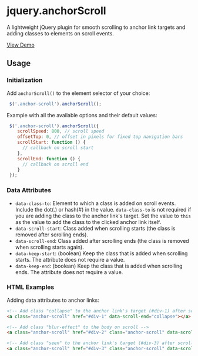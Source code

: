 # jquery.anchorScroll

A lightweight jQuery plugin for smooth scrolling to anchor link targets and adding classes to elements on scroll events.

[View Demo](http://www.virgiliudiaconu.com/work/anchor-scroll/)

## Usage

### Initialization

Add `anchorScroll()` to the element selector of your choice:

```js
 $('.anchor-scroll').anchorScroll();
```

Example with all the available options and their default values:

```js
 $('.anchor-scroll').anchorScroll({
    scrollSpeed: 800, // scroll speed
    offsetTop: 0, // offset in pixels for fixed top navigation bars
    scrollStart: function () {
      // callback on scroll start
    },
    scrollEnd: function () {
      // callback on scroll end
    }
 });
```
### Data Attributes

- `data-class-to`: Element to which a class is added on scroll events. Include the dot(.) or hash(#) in the value. `data-class-to` is not required if you are adding the class to the anchor link's target. Set the value to `this` as the value to add the class to the clicked anchor link itself.
- `data-scroll-start`: Class added when scrolling starts (the class is removed after scrolling ends).
- `data-scroll-end`: Class added after scrolling ends (the class is removed when scrolling starts again).
- `data-keep-start`: (boolean) Keep the class that is added when scrolling starts. The attribute does not require a value.
- `data-keep-end`: (boolean) Keep the class that is added when scrolling ends. The attribute does not require a value.

### HTML Examples

Adding data attributes to anchor links:

```html
<!-- Add class "collapse" to the anchor link's target (#div-1) after scrolling ends -->
<a class="anchor-scroll" href="#div-1" data-scroll-end="collapse"></a>

<!-- Add class "blur-effect" to the body on scroll -->
<a class="anchor-scroll" href="#div-2" class="anchor-scroll" data-scroll-start="blur-effect" data-class-to="body"></a>

<!-- Add class "seen" to the anchor link's target (#div-3) after scrolling ends and keep the class "seen" -->
<a class="anchor-scroll" href="#div-3" class="anchor-scroll" data-scroll-end="seen" data-keep-end></a>
```
